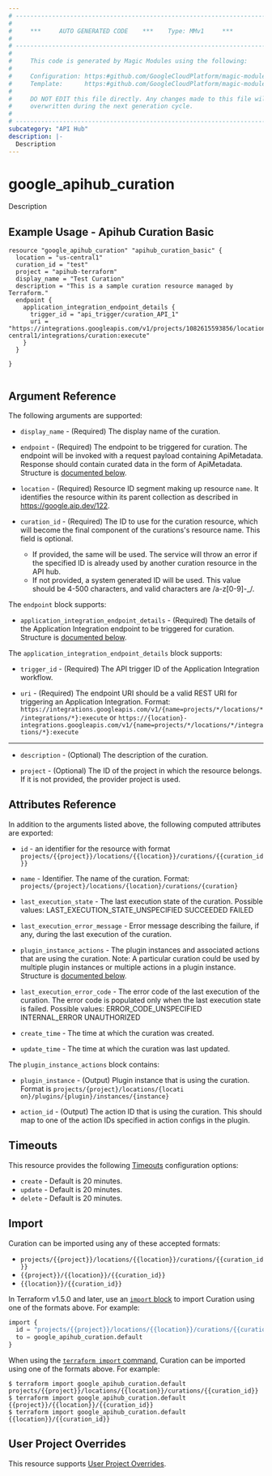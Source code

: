 ```yaml
---
# ----------------------------------------------------------------------------
#
#     ***     AUTO GENERATED CODE    ***    Type: MMv1     ***
#
# ----------------------------------------------------------------------------
#
#     This code is generated by Magic Modules using the following:
#
#     Configuration: https:#github.com/GoogleCloudPlatform/magic-modules/tree/main/mmv1/products/apihub/Curation.yaml
#     Template:      https:#github.com/GoogleCloudPlatform/magic-modules/tree/main/mmv1/templates/terraform/resource.html.markdown.tmpl
#
#     DO NOT EDIT this file directly. Any changes made to this file will be
#     overwritten during the next generation cycle.
#
# ----------------------------------------------------------------------------
subcategory: "API Hub"
description: |-
  Description
---
```


# google_apihub_curation

Description



## Example Usage - Apihub Curation Basic


```hcl
resource "google_apihub_curation" "apihub_curation_basic" {
  location = "us-central1"
  curation_id = "test"
  project = "apihub-terraform"
  display_name = "Test Curation"
  description = "This is a sample curation resource managed by Terraform."
  endpoint {
    application_integration_endpoint_details {
      trigger_id = "api_trigger/curation_API_1"
      uri = "https://integrations.googleapis.com/v1/projects/1082615593856/locations/us-central1/integrations/curation:execute"
    }
  }

}


```

## Argument Reference

The following arguments are supported:


* `display_name` -
  (Required)
  The display name of the curation.

* `endpoint` -
  (Required)
  The endpoint to be triggered for curation.
  The endpoint will be invoked with a request payload containing
  ApiMetadata.
  Response should contain curated data in the form of
  ApiMetadata.
  Structure is [documented below](#nested_endpoint).

* `location` -
  (Required)
  Resource ID segment making up resource `name`. It identifies the resource within its parent collection as described in https://google.aip.dev/122.

* `curation_id` -
  (Required)
  The ID to use for the curation resource, which will become the final
  component of the curations's resource name. This field is optional.
  * If provided, the same will be used. The service will throw an error if
  the specified ID is already used by another curation resource in the API
  hub.
  * If not provided, a system generated ID will be used.
  This value should be 4-500 characters, and valid characters
  are /a-z[0-9]-_/.


<a name="nested_endpoint"></a>The `endpoint` block supports:

* `application_integration_endpoint_details` -
  (Required)
  The details of the Application Integration endpoint to be triggered for
  curation.
  Structure is [documented below](#nested_endpoint_application_integration_endpoint_details).


<a name="nested_endpoint_application_integration_endpoint_details"></a>The `application_integration_endpoint_details` block supports:

* `trigger_id` -
  (Required)
  The API trigger ID of the Application Integration workflow.

* `uri` -
  (Required)
  The endpoint URI should be a valid REST URI for triggering an Application
  Integration.
  Format:
  `https://integrations.googleapis.com/v1/{name=projects/*/locations/*/integrations/*}:execute`
  or
  `https://{location}-integrations.googleapis.com/v1/{name=projects/*/locations/*/integrations/*}:execute`

- - -


* `description` -
  (Optional)
  The description of the curation.

* `project` - (Optional) The ID of the project in which the resource belongs.
    If it is not provided, the provider project is used.


## Attributes Reference

In addition to the arguments listed above, the following computed attributes are exported:

* `id` - an identifier for the resource with format `projects/{{project}}/locations/{{location}}/curations/{{curation_id}}`

* `name` -
  Identifier. The name of the curation.
  Format:
  `projects/{project}/locations/{location}/curations/{curation}`

* `last_execution_state` -
  The last execution state of the curation.
  Possible values:
  LAST_EXECUTION_STATE_UNSPECIFIED
  SUCCEEDED
  FAILED

* `last_execution_error_message` -
  Error message describing the failure, if any, during the last execution of
  the curation.

* `plugin_instance_actions` -
  The plugin instances and associated actions that are using the curation.
  Note: A particular curation could be used by multiple plugin instances or
  multiple actions in a plugin instance.
  Structure is [documented below](#nested_plugin_instance_actions).

* `last_execution_error_code` -
  The error code of the last execution of the curation. The error code is
  populated only when the last execution state is failed.
  Possible values:
  ERROR_CODE_UNSPECIFIED
  INTERNAL_ERROR
  UNAUTHORIZED

* `create_time` -
  The time at which the curation was created.

* `update_time` -
  The time at which the curation was last updated.


<a name="nested_plugin_instance_actions"></a>The `plugin_instance_actions` block contains:

* `plugin_instance` -
  (Output)
  Plugin instance that is using the curation.
  Format is
  `projects/{project}/locations/{locati on}/plugins/{plugin}/instances/{instance}`

* `action_id` -
  (Output)
  The action ID that is using the curation.
  This should map to one of the action IDs specified
  in action configs in the plugin.

## Timeouts

This resource provides the following
[Timeouts](https://developer.hashicorp.com/terraform/plugin/sdkv2/resources/retries-and-customizable-timeouts) configuration options:

- `create` - Default is 20 minutes.
- `update` - Default is 20 minutes.
- `delete` - Default is 20 minutes.

## Import


Curation can be imported using any of these accepted formats:

* `projects/{{project}}/locations/{{location}}/curations/{{curation_id}}`
* `{{project}}/{{location}}/{{curation_id}}`
* `{{location}}/{{curation_id}}`


In Terraform v1.5.0 and later, use an [`import` block](https://developer.hashicorp.com/terraform/language/import) to import Curation using one of the formats above. For example:

```tf
import {
  id = "projects/{{project}}/locations/{{location}}/curations/{{curation_id}}"
  to = google_apihub_curation.default
}
```

When using the [`terraform import` command](https://developer.hashicorp.com/terraform/cli/commands/import), Curation can be imported using one of the formats above. For example:

```
$ terraform import google_apihub_curation.default projects/{{project}}/locations/{{location}}/curations/{{curation_id}}
$ terraform import google_apihub_curation.default {{project}}/{{location}}/{{curation_id}}
$ terraform import google_apihub_curation.default {{location}}/{{curation_id}}
```

## User Project Overrides

This resource supports [User Project Overrides](https://registry.terraform.io/providers/hashicorp/google/latest/docs/guides/provider_reference#user_project_override).
